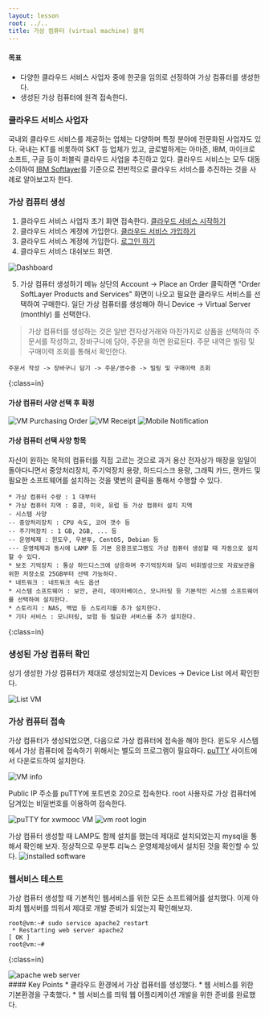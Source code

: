 ```yaml
---
layout: lesson
root: ../..
title: 가상 컴퓨터 (virtual machine) 설치
---
```

<div class="objectives" markdown="1">

#### 목표
*   다양한 클라우드 서비스 사업자 중에 한곳을 임의로 선정하여 가상 컴퓨터를 생성한다.
*   생성된 가상 컴퓨터에 원격 접속한다.

</div>

### 클라우드 서비스 사업자
국내외 클라우드 서비스를 제공하는 업체는 다양하며 특정 분야에 전문화된 사업자도 있다.
국내는 KT를 비롯하여 SKT 등 업체가 있고, 글로벌하게는 아마존, IBM, 마이크로소프트, 구글 등이 퍼블릭 클라우드 사업을 추진하고 있다.
클라우드 서비스는 모두 대동소이하여 [IBM Softlayer](http://www.ibm.com/cloud-computing/kr/ko/softlayer.html)를 기준으로 전반적으로 클라우드 서비스를 추진하는 것을 사례로 알아보고자 한다.

### 가상 컴퓨터 생성

1. 클라우드 서비스 사업자 초기 화면 접속한다. [클라우드 서비스 시작하기](http://www.ibm.com/cloud-computing/kr/ko/softlayer.html)
2. 클라우드 서비스 계정에 가입한다. [클라우드 서비스 가입하기](https://www.softlayer.com/promo/freeCloud/freeCloud)
3. 클라우드 서비스 계정에 가입한다. [로그인 하기](https://control.softlayer.com/)
4. 클라우드 서비스 대쉬보드 화면.  

<img src="./img/01-vm-04-dashboard.png" alt="Dashboard" />

5. 가상 컴퓨터 생성하기
메뉴 상단의 Account -> Place an Order 클릭하면 "Order SoftLayer Products and Services" 화면이 나오고 필요한 클라우드 서비스를 선택하여 구매한다. 일단 가상 컴퓨터를 생성해야 하니 Device -> Virtual Server (monthly) 를 선택한다.

> 가상 컴퓨터를 생성하는 것은 일반 전자상거래와 마찬가지로 상품을 선택하여 주문서를 작성하고, 장바구니에 담아, 주문을 하면 완료된다. 
> 주문 내역은 빌링 및 구매이력 조회를 통해서 확인한다.  

~~~
주문서 작성 -> 장바구니 담기 -> 주문/영수증 -> 빌링 및 구매이력 조회
~~~
{:class=in}

#### 가상 컴퓨터 사양 선택 후 확정 

<img src="./img/01-vm-05-purchasing-order.png" alt="VM Purchasing Order" />

<img src="./img/01-vm-06-receipt.png" alt="VM Receipt" />

<img src="./img/01-vm-07-mobile-notification.png" alt="Mobile Notification" />

#### 가상 컴퓨터 선택 사양 항목 
자신이 원하는 목적의 컴퓨터를 직접 고르는 것으로 과거 용산 전자상가 매장을 일일이 돌아다니면서 중앙처리장치, 주기억장치 용량, 하드디스크 용량, 그래픽 카드, 랜카드 및 필요한 소프트웨어를 설치하는 것을 몇번의 클릭을 통해서 수행할 수 있다. 

~~~
* 가상 컴퓨터 수량 : 1 대부터  
* 가상 컴퓨터 지역 : 홍콩, 미국, 유럽 등 가상 컴퓨터 설치 지역  
- 시스템 사양  
-- 중앙처리장치 : CPU 속도, 코어 갯수 등  
-- 주기억장치 : 1 GB, 2GB, ... 등  
-- 운영체제 : 윈도우, 우분투, CentOS, Debian 등  
--- 운영체제과 동시에 LAMP 등 기본 응용프로그램도 가상 컴퓨터 생성할 때 자동으로 설치 할 수 있다.  
* 보조 기억장치 : 통상 하드디스크에 상응하며 주기억장치와 달리 비휘발성으로 자료보관을 위한 저장소로 25GB부터 선택 가능하다.  
* 네트워크 : 네트워크 속도 옵션  
* 시스템 소프트웨어 : 보안, 관리, 데이터베이스, 모니터링 등 기본적인 시스템 소프트웨어를 선택하여 설치한다.  
* 스토리지 : NAS, 백업 등 스토리지를 추가 설치한다.  
* 기타 서비스 : 모니터링, 보험 등 필요한 서비스를 추가 설치한다.  
~~~
{:class=in}

### 생성된 가상 컴퓨터 확인 
상기 생성한 가상 컴퓨터가 제대로 생성되었는지 Devices -> Device List 에서 확인한다.

<img src="./img/01-vm-08-list-vm.png" alt="List VM" />

### 가상 컴퓨터 접속
가상 컴퓨터가 생성되었으면, 다음으로 가상 컴퓨터에 접속을 해야 한다. 윈도우 시스템에서 가상 컴퓨터에 접속하기 위해서는 별도의 프로그램이 필요하다. [puTTY](http://www.chiark.greenend.org.uk/~sgtatham/putty/download.html) 사이트에서 다운로드하여 설치한다.

<img src="./img/01-vm-09-vm-info.png" alt="VM info" />

Public IP 주소를 puTTY에 포트번호 20으로 접속한다. root 사용자로 가상 컴퓨터에 담겨있는 비밀번호를 이용하여 접속한다. 

<img src="./img/01-vm-10-puTTY.png" alt="puTTY for xwmooc VM" />

<img src="./img/01-vm-11-vm-login.png" alt="vm root login" />

가상 컴퓨터 생성할 때 LAMP도 함께 설치를 했는데 제대로 설치되었는지 mysql을 통해서 확인해 보자. 정상적으로 우분투 리눅스 운영체제상에서 설치된 것을 확인할 수 있다.
<img src="./img/01-vm-12-installed-software.png" alt="installed software" />

### 웹서비스 테스트
가상 컴퓨터 생성할 때 기본적인 웹서비스를 위한 모든 소프트웨어를 설치했다. 이제 아파치 웹서버를 띄워서 제대로 개발 준비가 되었는지 확인해보자.  

~~~
root@vm:~# sudo service apache2 restart
 * Restarting web server apache2                                         [ OK ]
root@vm:~#
~~~
{:class=in}

<img src="./img/01-vm-13-apache2.png" alt="apache web server" />


<div class="keypoints" markdown="1">
#### Key Points
* 클라우드 환경에서 가상 컴퓨터를 생성했다.
* 웹 서비스를 위한 기본환경을 구축했다.
* 웹 서비스를 띄워 웹 어플리케이션 개발을 위한 준비를 완료했다.
</div>
